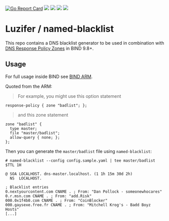 [![Go Report Card](https://goreportcard.com/badge/github.com/Luzifer/named-blacklist)](https://goreportcard.com/report/github.com/Luzifer/named-blacklist)
![](https://badges.fyi/github/license/Luzifer/named-blacklist)
![](https://badges.fyi/github/downloads/Luzifer/named-blacklist)
![](https://badges.fyi/github/latest-release/Luzifer/named-blacklist)
![](https://knut.in/project-status/named-blacklist)

# Luzifer / named-blacklist

This repo contains a DNS blacklist generator to be used in combination with [DNS Response Policy Zones](https://www.dnsrpz.info/) in BIND 9.8+.

## Usage

For full usage inside BIND see [BIND ARM](https://downloads.isc.org/isc/bind9/9.14.3/doc/arm/Bv9ARM.ch05.html#options).

Quoted from the ARM:

> For example, you might use this option statement

```
response-policy { zone "badlist"; };
```

> and this zone statement

```
zone "badlist" { 
  type master; 
  file "master/badlist"; 
  allow-query { none; }; 
};
```

Then you can generate the `master/badlist` file using `named-blacklist`:

```console
# named-blacklist --config config.sample.yaml | tee master/badlist
$TTL 1H

@ SOA LOCALHOST. dns-master.localhost. (1 1h 15m 30d 2h)
  NS  LOCALHOST.

; Blacklist entries
0.nextyourcontent.com CNAME . ; From: "Dan Pollock - someonewhocares"
0.r.msn.com CNAME . ; From: "add.Risk"
000.0x1f4b0.com CNAME . ; From: "CoinBlocker"
000.gaysexe.free.fr CNAME . ; From: "Mitchell Krog's - Badd Boyz Hosts"
[...]
```
